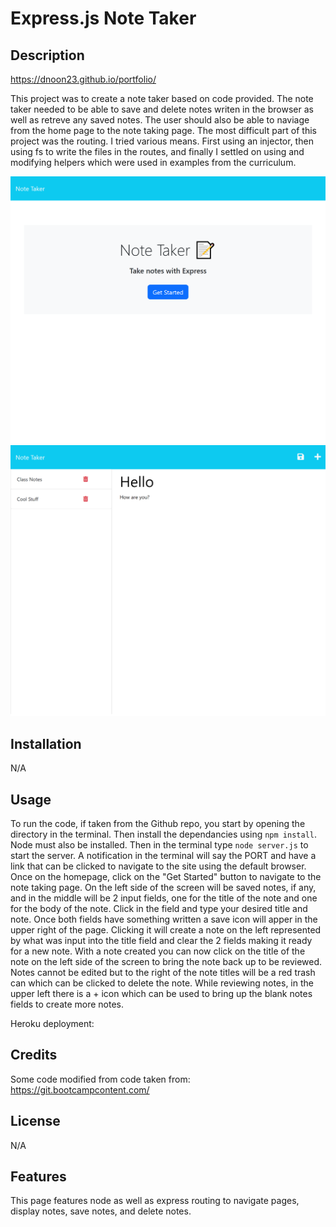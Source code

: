 # Express.js Note Taker

## Description

https://dnoon23.github.io/portfolio/
<p>
This project was to create a note taker based on code provided.  The note taker needed to be able to save and delete notes writen in the browser as well as retreve any saved notes.  The user should also be able to naviage from the home page to the note taking page.  The most difficult part of this project was the routing.  I tried various means.  First using an injector, then using fs to write the files in the routes, and finally I settled on using and modifying helpers which were used in examples from the curriculum.
</p>

![Screenshot](./assets/screenshot.png)
![Screenshot](./assets/screenshot2.png)


## Installation

N/A

## Usage

To run the code, if taken from the Github repo, you start by opening the directory in the terminal.  Then install the dependancies using `npm install`.  Node must also be installed.  Then in the terminal type `node server.js` to start the server.  A notification in the terminal will say the PORT and have a link that can be clicked to navigate to the site using the default browser.  Once on the homepage, click on the "Get Started" button to navigate to the note taking page.  On the left side of the screen will be saved notes, if any, and in the middle will be 2 input fields, one for the title of the note and one for the body of the note.  Click in the field and type your desired title and note.  Once both fields have something written a save icon will apper in the upper right of the page.  Clicking it will create a note on the left represented by what was input into the title field and clear the 2 fields making it ready for a new note.  With a note created you can now click on the title of the note on the left side of the screen to bring the note back up to be reviewed.  Notes cannot be edited but to the right of the note titles will be a red trash can which can be clicked to delete the note.  While reviewing notes, in the upper left there is a + icon which can be used to bring up the blank notes fields to create more notes.

Heroku deployment: 

## Credits

Some code modified from code taken from: 
https://git.bootcampcontent.com/

## License

N/A

## Features

This page features node as well as express routing to navigate pages, display notes, save notes, and delete notes.